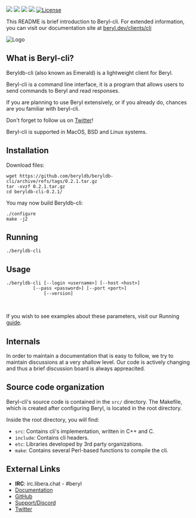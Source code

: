 <a target="_blank" href="https://twitter.com/beryldb"><img src="https://img.shields.io/twitter/url/https/twitter.com/cloudposse.svg?style=social&label=Follow%20%40beryldb"></a>
<a target="_blank" href="https://github.com/beryldb/beryldb-cli/actions"><img src="https://github.com/beryldb/beryldb-cli/workflows/Ubuntu%20build/badge.svg?2"></a>
<a target="_blank" href="https://github.com/beryldb/beryldb-cli/actions"><img src="https://github.com/beryldb/beryldb-cli/workflows/MacOS%20build/badge.svg?2"></a>
<a target="_blank" href="https://github.com/beryldb/beryldb-cli/pulse" alt="Activity"> <img src="https://img.shields.io/github/commit-activity/m/beryldb/beryldb-cli?2" /></a>
[![License](https://img.shields.io/badge/License-BSD%203--Clause-blue.svg)](https://opensource.org/licenses/BSD-3-Clause)
<br>

This README is brief introduction to Beryl-cli. For extended information, you
can visit our documentation site at [beryl.dev/clients/cli](https://docs.beryl.dev/clients/cli/installing/)

![Logo](https://docs.beryl.dev/img/smaller.png??)

## What is Beryl-cli?

Beryldb-cli (also known as Emerald) is a lightweight client for Beryl. 

Beryl-cli is a command line interface, it is a program that allows
users to send commands to Beryl and read responses.

If you are planning to use Beryl extensively, or if you already do, 
chances are you familiar with beryl-cli.

Don't forget to follow us on [Twitter](https://twitter.com/beryldb)!

Beryl-cli is supported in MacOS, BSD and Linux systems.

## Installation

Download files:

```
wget https://github.com/beryldb/beryldb-cli/archive/refs/tags/0.2.1.tar.gz
tar -xvzf 0.2.1.tar.gz
cd beryldb-cli-0.2.1/
```

You may now build Beryldb-cli:

```
./configure
make -j2
```

## Running

```
./beryldb-cli
```

## Usage

```
./beryldb-cli [--login <username>] [--host <host>] 
   	      [--pass <password>] [--port <port>] 
              [--version]
```

<br>

If you wish to see examples about these parameters, visit our Running [guide](https://docs.beryl.dev/clients/cli/running/).

## Internals

In order to maintain a documentation that is easy to follow, we try to maintain 
discussions at a very shallow level. Our code is actively changing and thus
a brief discussion board is always appreacited.

## Source code organization

Beryl-cli's source code is contained in the `src/` directory. The Makefile, which is
created after configuring Beryl, is located in the root directory.

Inside the root directory, you will find:

* `src`: Contains cli's implementation, written in C++ and C.
* `include`: Contains cli headers. 
* `etc`: Libraries developed by 3rd party organizations.
* `make`: Contains several Perl-based functions to compile the cli.

## External Links

* **IRC**: irc.libera.chat - #beryl
* [Documentation](https://docs.beryl.dev/clients/cli/installing/)
* [GitHub](https://github.com/beryldb/beryldb-cli)
* [Support/Discord](https://discord.gg/sqsXVYuGrX)
* [Twitter](https://twitter.com/beryldb)

